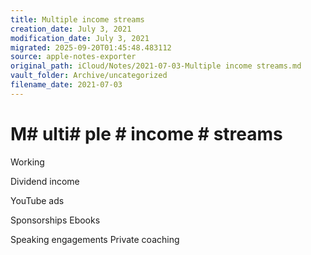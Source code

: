```yaml
---
title: Multiple income streams
creation_date: July 3, 2021
modification_date: July 3, 2021
migrated: 2025-09-20T01:45:48.483112
source: apple-notes-exporter
original_path: iCloud/Notes/2021-07-03-Multiple income streams.md
vault_folder: Archive/uncategorized
filename_date: 2021-07-03
---
```



# M# ulti# ple # income # streams

Working 

Dividend income 

YouTube ads

Sponsorships
Ebooks 

Speaking engagements 
Private coaching 

